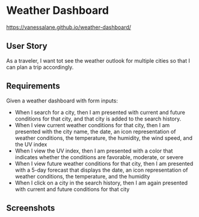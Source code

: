 # Weather Dashboard
https://vanessalane.github.io/weather-dashboard/

## User Story
As a traveler, I want tot see the weather outlook for multiple cities so that I can plan a trip accordingly.

## Requirements
Given a weather dashboard with form inputs:
* When I search for a city, then I am presented with current and future conditions for that city, and that city is added to the search history.
* When I view current weather conditions for that city, then I am presented with the city name, the date, an icon representation of weather conditions, the temperature, the humidity, the wind speed, and the UV index
* When I view the UV index, then I am presented with a color that indicates whether the conditions are favorable, moderate, or severe
* When I view future weather conditions for that city, then I am presented with a 5-day forecast that displays the date, an icon representation of weather conditions, the temperature, and the humidity
* When I click on a city in the search history, then I am again presented with current and future conditions for that city

## Screenshots

